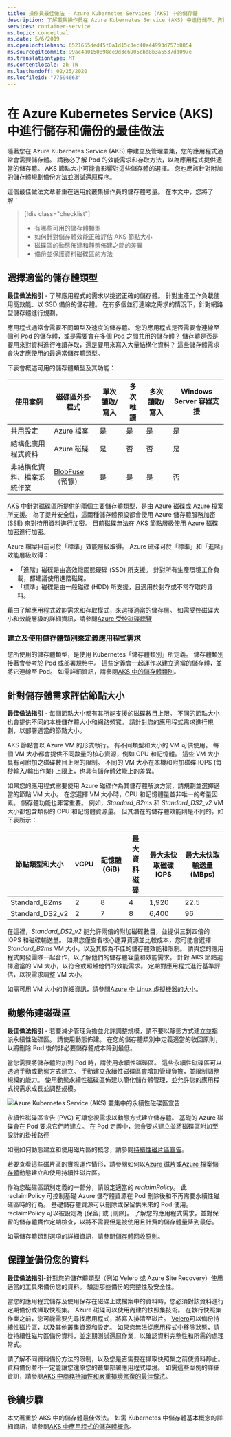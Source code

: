 ```yaml
---
title: 操作員最佳做法 - Azure Kubernetes Services (AKS) 中的儲存體
description: 了解叢集操作員在 Azure Kubernetes Service (AKS) 中進行儲存、資料加密及備份時的最佳做法
services: container-service
ms.topic: conceptual
ms.date: 5/6/2019
ms.openlocfilehash: 6521655ded45f0a1d15c3ec40a44993d757b8854
ms.sourcegitcommit: 99ac4a0150898ce9d3c6905cbd8b3a5537dd097e
ms.translationtype: MT
ms.contentlocale: zh-TW
ms.lasthandoff: 02/25/2020
ms.locfileid: "77594663"
---
```

# <a name="best-practices-for-storage-and-backups-in-azure-kubernetes-service-aks"></a>在 Azure Kubernetes Service (AKS) 中進行儲存和備份的最佳做法

隨著您在 Azure Kubernetes Service (AKS) 中建立及管理叢集，您的應用程式通常會需要儲存體。 請務必了解 Pod 的效能需求和存取方法，以為應用程式提供適當的儲存體。 AKS 節點大小可能會影響對這些儲存體的選擇。 您也應該針對附加的儲存體規劃備份方法並測試還原程序。

這個最佳做法文章著重在適用於叢集操作員的儲存體考量。 在本文中，您將了解：

> [!div class="checklist"]
> * 有哪些可用的儲存體類型
> * 如何針對儲存體效能正確評估 AKS 節點大小
> * 磁碟區的動態佈建和靜態佈建之間的差異
> * 備份並保護資料磁碟區的方法

## <a name="choose-the-appropriate-storage-type"></a>選擇適當的儲存體類型

**最佳做法指引** - 了解應用程式的需求以挑選正確的儲存體。 針對生產工作負載使用高效能、以 SSD 備份的儲存體。 在有多個並行連線之需求的情況下，針對網路型儲存體進行規劃。

應用程式通常會需要不同類型及速度的儲存體。 您的應用程式是否需要會連線至個別 Pod 的儲存體，或是需要會在多個 Pod 之間共用的儲存體？ 儲存體是否是要用來對資料進行唯讀存取，還是要用來寫入大量結構化資料？ 這些儲存體需求會決定應使用的最適當儲存體類型。

下表會概述可用的儲存體類型及其功能：

| 使用案例 | 磁碟區外掛程式 | 單次讀取/寫入 | 多次唯讀 | 多次讀取/寫入 | Windows Server 容器支援 |
|----------|---------------|-----------------|----------------|-----------------|--------------------|
| 共用設定       | Azure 檔案   | 是 | 是 | 是 | 是 |
| 結構化應用程式資料        | Azure 磁碟   | 是 | 否  | 否  | 是 |
| 非結構化資料、檔案系統作業 | [BlobFuse （預覽）][blobfuse] | 是 | 是 | 是 | 否 |

AKS 中針對磁碟區所提供的兩個主要儲存體類型，是由 Azure 磁碟或 Azure 檔案所支援。 為了提升安全性，這兩種儲存體預設都會使用 Azure 儲存體服務加密 (SSE) 來對待用資料進行加密。 目前磁碟無法在 AKS 節點層級使用 Azure 磁碟加密進行加密。

Azure 檔案目前可於「標準」效能層級取得。 Azure 磁碟可於「標準」和「進階」效能層級取得：

- 「進階」磁碟是由高效能固態硬碟 (SSD) 所支援。 針對所有生產環境工作負載，都建議使用進階磁碟。
- 「標準」磁碟是由一般磁碟 (HDD) 所支援，且適用於封存或不常存取的資料。

藉由了解應用程式效能需求和存取模式，來選擇適當的儲存層。 如需受控磁碟大小和效能層級的詳細資訊，請參閱[Azure 受控磁碟總覽][managed-disks]

### <a name="create-and-use-storage-classes-to-define-application-needs"></a>建立及使用儲存體類別來定義應用程式需求

您所使用的儲存體類型，是使用 Kubernetes「儲存體類別」所定義。 儲存體類別接著會參考於 Pod 或部署規格中。 這些定義會一起運作以建立適當的儲存體，並將它連線至 Pod。 如需詳細資訊，請參閱[AKS 中的儲存體類別][aks-concepts-storage-classes]。

## <a name="size-the-nodes-for-storage-needs"></a>針對儲存體需求評估節點大小

**最佳做法指引** - 每個節點大小都有其所能支援的磁碟數目上限。 不同的節點大小也會提供不同的本機儲存體大小和網路頻寬。 請針對您的應用程式需求進行規劃，以部署適當的節點大小。

AKS 節點會以 Azure VM 的形式執行。 有不同類型和大小的 VM 可供使用。 每個 VM 大小都會提供不同數量的核心資源，例如 CPU 和記憶體。 這些 VM 大小具有可附加之磁碟數目上限的限制。 不同的 VM 大小在本機和附加磁碟 IOPS (每秒輸入/輸出作業) 上限上，也具有儲存體效能上的差異。

如果您的應用程式需要使用 Azure 磁碟作為其儲存體解決方案，請規劃並選擇適當的節點 VM 大小。 在您選擇 VM 大小時，CPU 和記憶體量並非唯一的考量因素。 儲存體功能也非常重要。 例如，*Standard_B2ms* 和 *Standard_DS2_v2* VM 大小都包含類似的 CPU 和記憶體資源量。 但其潛在的儲存體效能則是不同的，如下表所示：

| 節點類型和大小 | vCPU | 記憶體 (GiB) | 最大資料磁碟 | 最大未快取磁碟 IOPS | 最大未快取輸送量 (MBps) |
|--------------------|------|--------------|----------------|------------------------|--------------------------------|
| Standard_B2ms      | 2    | 8            | 4              | 1,920                  | 22.5                           |
| Standard_DS2_v2    | 2    | 7            | 8              | 6,400                  | 96                             |

在這裡，*Standard_DS2_v2* 能允許兩倍的附加磁碟數目，並提供三到四倍的 IOPS 和磁碟輸送量。 如果您僅查看核心運算資源並比較成本，您可能會選擇 *Standard_B2ms* VM 大小，以及其較為不佳的儲存體效能和限制。 請與您的應用程式開發團隊一起合作，以了解他們的儲存體容量和效能需求。 針對 AKS 節點選擇適當的 VM 大小，以符合或超越他們的效能需求。 定期對應用程式進行基準評估，以視需求調整 VM 大小。

如需可用 VM 大小的詳細資訊，請參閱[Azure 中 Linux 虛擬機器的大小][vm-sizes]。

## <a name="dynamically-provision-volumes"></a>動態佈建磁碟區

**最佳做法指引** - 若要減少管理負擔並允許調整規模，請不要以靜態方式建立並指派永續性磁碟區。 請使用動態佈建。 在您的儲存體類別中定義適當的收回原則，以將刪除 Pod 後的非必要儲存體成本降到最低。

當您需要將儲存體附加到 Pod 時，請使用永續性磁碟區。 這些永續性磁碟區可以透過手動或動態方式建立。 手動建立永續性磁碟區會增加管理負擔，並限制調整規模的能力。 使用動態永續性磁碟區佈建以簡化儲存體管理，並允許您的應用程式視需求成長並調整規模。

![Azure Kubernetes Service (AKS) 叢集中的永續性磁碟區宣告](media/concepts-storage/persistent-volume-claims.png)

永續性磁碟區宣告 (PVC) 可讓您視需求以動態方式建立儲存體。 基礎的 Azure 磁碟會在 Pod 要求它們時建立。 在 Pod 定義中，您會要求建立並將磁碟區附加至設計的掛接路徑

如需如何動態建立和使用磁片區的概念，請參閱[持續性磁片區宣告][aks-concepts-storage-pvcs]。

若要查看這些磁片區的實際運作情形，請參閱如何以[Azure 磁片][dynamic-disks]或[Azure 檔案儲存體][dynamic-files]動態建立和使用持續性磁片區。

作為您磁碟區類別定義的一部分，請設定適當的 *reclaimPolicy*。 此 reclaimPolicy 可控制基礎 Azure 儲存體資源在 Pod 刪除後和不再需要永續性磁碟區時的行為。 基礎儲存體資源可以刪除或保留供未來的 Pod 使用。 reclaimPolicy 可以被設定為 [保留] 或 [刪除]。 了解您的應用程式需求，並對保留的儲存體實作定期檢查，以將不需要但是被使用且計費的儲存體量降到最低。

如需儲存體類別選項的詳細資訊，請參閱[儲存體回收原則][reclaim-policy]。

## <a name="secure-and-back-up-your-data"></a>保護並備份您的資料

**最佳做法指引**-針對您的儲存體類型（例如 Velero 或 Azure Site Recovery）使用適當的工具來備份您的資料。 驗證那些備份的完整性及安全性。

當您的應用程式儲存及使用保存在磁碟上或檔案中的資料時，您必須對該資料進行定期備份或擷取快照集。 Azure 磁碟可以使用內建的快照集技術。 在執行快照集作業之前，您可能需要先尋找應用程式，將寫入排清至磁片。 [Velero][velero]可以備份持續性磁片區，以及其他叢集資源和設定。 如果您無法[從應用程式中移除狀態][remove-state]，請從持續性磁片區備份資料，並定期測試還原作業，以確認資料完整性和所需的處理常式。

請了解不同資料備份方法的限制，以及您是否需要在擷取快照集之前使資料靜止。 資料備份並不一定能讓您還原您的叢集部署應用程式環境。 如需這些案例的詳細資訊，請參閱[AKS 中商務持續性和嚴重損壞修復的最佳做法][best-practices-multi-region]。

## <a name="next-steps"></a>後續步驟

本文著重於 AKS 中的儲存體最佳做法。 如需 Kubernetes 中儲存體基本概念的詳細資訊，請參閱[AKS 中應用程式的儲存體概念][aks-concepts-storage]。

<!-- LINKS - External -->
[velero]: https://github.com/heptio/velero
[blobfuse]: https://github.com/Azure/azure-storage-fuse

<!-- LINKS - Internal -->
[aks-concepts-storage]: concepts-storage.md
[vm-sizes]: ../virtual-machines/linux/sizes.md
[dynamic-disks]: azure-disks-dynamic-pv.md
[dynamic-files]: azure-files-dynamic-pv.md
[reclaim-policy]: concepts-storage.md#storage-classes
[aks-concepts-storage-pvcs]: concepts-storage.md#persistent-volume-claims
[aks-concepts-storage-classes]: concepts-storage.md#storage-classes
[managed-disks]: ../virtual-machines/linux/managed-disks-overview.md
[best-practices-multi-region]: operator-best-practices-multi-region.md
[remove-state]: operator-best-practices-multi-region.md#remove-service-state-from-inside-containers
